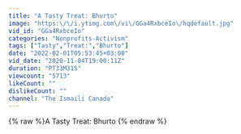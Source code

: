 ```yaml
---
title: "A Tasty Treat: Bhurto"
image: "https:\/\/i.ytimg.com\/vi\/GGa4RxbceIo\/hqdefault.jpg"
vid_id: "GGa4RxbceIo"
categories: "Nonprofits-Activism"
tags: ["Tasty","Treat:","Bhurto"]
date: "2022-02-01T05:53:45+03:00"
vid_date: "2020-11-04T19:00:11Z"
duration: "PT33M31S"
viewcount: "5713"
likeCount: ""
dislikeCount: ""
channel: "The Ismaili Canada"
---
```

{% raw %}A Tasty Treat: Bhurto {% endraw %}
